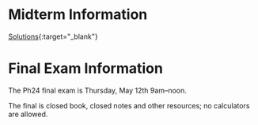 # Midterm Information

[Solutions](){:target="_blank"}

# Final Exam Information

The Ph24 final exam is Thursday, May 12th 9am–noon. 

The final is closed book, closed notes and other resources; no calculators are allowed.

